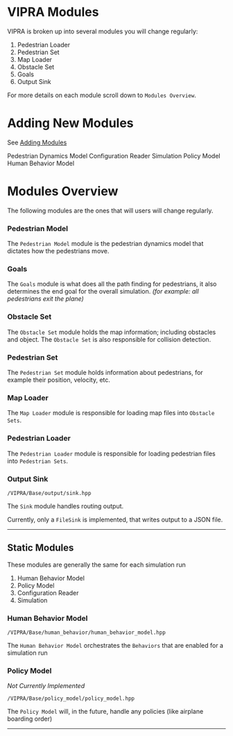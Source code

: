 # VIPRA Modules

VIPRA is broken up into several modules you will change regularly:
1. Pedestrian Loader
2. Pedestrian Set
3. Map Loader
4. Obstacle Set
5. Goals
6. Output Sink

For more details on each module scroll down to `Modules Overview`.

# Adding New Modules

See [Adding Modules](Adding_Modules.md)


Pedestrian Dynamics Model
Configuration Reader
Simulation
Policy Model
Human Behavior Model

# Modules Overview

The following modules are the ones that will users will change regularly.

### Pedestrian Model

The `Pedestrian Model` module is the pedestrian dynamics model that dictates how the pedestrians move.

### Goals

The `Goals` module is what does all the path finding for pedestrians, it also determines the end goal for the overall simulation. *(for example: all pedestrians exit the plane)*

### Obstacle Set

The `Obstacle Set` module holds the map information; including obstacles and object. The `Obstacle Set` is also responsible for collision detection.

### Pedestrian Set

The `Pedestrian Set` module holds information about pedestrians, for example their position, velocity, etc.

### Map Loader

The `Map Loader` module is responsible for loading map files into `Obstacle Sets`.

### Pedestrian Loader

The `Pedestrian Loader` module is responsible for loading pedestrian files into `Pedestrian Sets`.

### Output Sink

`/VIPRA/Base/output/sink.hpp`

The `Sink` module handles routing output.

Currently, only a `FileSink` is implemented, that writes output to a JSON file.

---

## Static Modules

These modules are generally the same for each simulation run

1. Human Behavior Model
2. Policy Model
3. Configuration Reader
4. Simulation

### Human Behavior Model

`/VIPRA/Base/human_behavior/human_behavior_model.hpp`

The `Human Behavior Model` orchestrates the `Behaviors` that are enabled for a simulation run 

### Policy Model
*Not Currently Implemented*

`/VIPRA/Base/policy_model/policy_model.hpp`

The `Policy Model` will, in the future, handle any policies (like airplane boarding order)

---